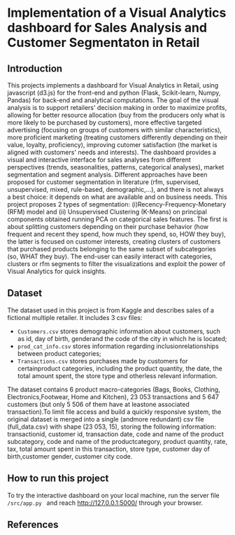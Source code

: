 # Implementation of a Visual Analytics dashboard for Sales Analysis and Customer Segmentaton in Retail
 
 ## Introduction
 This projects implements a dashboard for Visual Analytics in Retail, using javascript (d3.js) for the front-end and python (Flask, Scikit-learn, Numpy, Pandas) for back-end and analytical computations.
 The goal of the visual analysis is to support retailers' decision making in order to maximize profits, allowing for  better resource allocation (buy from the producers only what is more likely to be purchased by customers), more effective targeted advertising (focusing on groups of customers with similar characteristics), more proficient marketing (treating customers differently depending on their value, loyalty, proficiency), improving cutomer satisfaction (the market is aligned with customers' needs and interests). The dashboard provides a visual and interactive interface for sales analyses from different perspectives (trends, seasonalities, patterns, categorical analyses), market segmentation and segment analysis. Different approaches have been proposed for customer segmentation in literature (rfm, supervised, unsupervised, mixed, rule-based, demographic,...), and there is not always a best choice: it depends on what are available and on business needs. This project proposes 2 types of segmentation: (i)Recency-Frequency-Monetary (RFM) model and (ii) Unsupervised Clustering (K-Means) on principal components obtained running PCA on categorical sales features. The first is about splitting customers depending on their purchase behavior (how frequent and recent they spend, how much they spend, so, HOW they buy), the latter is focused on customer interests, creating clusters of customers that purchased products belonging to the same subset of subcategories (so, WHAT they buy). The end-user can easily interact with categories, clusters or rfm segments to filter the visualizations and exploit the power of Visual Analytics for quick insights.

 ## Dataset
 The dataset used in this project is from Kaggle and describes sales of a fictional multiple retailer. It includes 3 csv files:
 * ```Customers.csv``` stores demographic information about customers, such as id, day of birth, genderand the code of the city in which he is located;
 * ```prod_cat_info.csv``` stores information regarding inclusionrelationships between product categories;
 * ```Transactions.csv``` stores purchases made by customers for certainproduct categories, including the product quantity, the date, the total amount spent, the store type and otherless relevant information.
 
The dataset contains 6 product macro-categories (Bags, Books, Clothing, Electronics,Footwear, Home and Kitchen), 23 053 transactions and 5 647 customers (but only 5 506 of them have at leastone associated transaction).To limit file access and build a quickly responsive system, the original dataset is merged into a single (andmore redundant) csv file (full_data.csv) with shape (23 053, 15), storing the following information: transactionid, customer id, transaction date, code and name of the product subcategory, code and name of the productcategory, product quantity, rate, tax, total amount spent in this transaction, store type, customer day of birth,customer gender, customer city code.
 
 ## How to run this project
 To try the interactive dashboard on your local machine, run the server file ```/src/app.py ``` and reach http://127.0.0.1:5000/ through your browser.


 ## References
 
